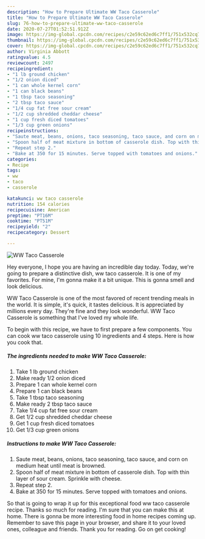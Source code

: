 ```yaml
---
description: "How to Prepare Ultimate WW Taco Casserole"
title: "How to Prepare Ultimate WW Taco Casserole"
slug: 76-how-to-prepare-ultimate-ww-taco-casserole
date: 2020-07-27T01:52:51.912Z
image: https://img-global.cpcdn.com/recipes/c2e59c62ed6c7ff1/751x532cq70/ww-taco-casserole-recipe-main-photo.jpg
thumbnail: https://img-global.cpcdn.com/recipes/c2e59c62ed6c7ff1/751x532cq70/ww-taco-casserole-recipe-main-photo.jpg
cover: https://img-global.cpcdn.com/recipes/c2e59c62ed6c7ff1/751x532cq70/ww-taco-casserole-recipe-main-photo.jpg
author: Virginia Abbott
ratingvalue: 4.5
reviewcount: 2497
recipeingredient:
- "1 lb ground chicken"
- "1/2 onion diced"
- "1 can whole kernel corn"
- "1 can black beans"
- "1 tbsp taco seasoning"
- "2 tbsp taco sauce"
- "1/4 cup fat free sour cream"
- "1/2 cup shredded cheddar cheese"
- "1 cup fresh diced tomatoes"
- "1/3 cup green onions"
recipeinstructions:
- "Saute meat, beans, onions, taco seasoning, taco sauce, and corn on medium heat until meat is browned."
- "Spoon half of meat mixture in bottom of casserole dish. Top with thin layer of sour cream. Sprinkle with cheese."
- "Repeat step 2."
- "Bake at 350 for 15 minutes. Serve topped with tomatoes and onions."
categories:
- Recipe
tags:
- ww
- taco
- casserole

katakunci: ww taco casserole 
nutrition: 154 calories
recipecuisine: American
preptime: "PT16M"
cooktime: "PT51M"
recipeyield: "2"
recipecategory: Dessert

---
```



![WW Taco Casserole](https://img-global.cpcdn.com/recipes/c2e59c62ed6c7ff1/751x532cq70/ww-taco-casserole-recipe-main-photo.jpg)

Hey everyone, I hope you are having an incredible day today. Today, we're going to prepare a distinctive dish, ww taco casserole. It is one of my favorites. For mine, I'm gonna make it a bit unique. This is gonna smell and look delicious.

WW Taco Casserole is one of the most favored of recent trending meals in the world. It is simple, it's quick, it tastes delicious. It is appreciated by millions every day. They're fine and they look wonderful. WW Taco Casserole is something that I've loved my whole life.




To begin with this recipe, we have to first prepare a few components. You can cook ww taco casserole using 10 ingredients and 4 steps. Here is how you cook that.

<!--inarticleads1-->

##### The ingredients needed to make WW Taco Casserole:

1. Take 1 lb ground chicken
1. Make ready 1/2 onion diced
1. Prepare 1 can whole kernel corn
1. Prepare 1 can black beans
1. Take 1 tbsp taco seasoning
1. Make ready 2 tbsp taco sauce
1. Take 1/4 cup fat free sour cream
1. Get 1/2 cup shredded cheddar cheese
1. Get 1 cup fresh diced tomatoes
1. Get 1/3 cup green onions




<!--inarticleads2-->

##### Instructions to make WW Taco Casserole:

1. Saute meat, beans, onions, taco seasoning, taco sauce, and corn on medium heat until meat is browned.
1. Spoon half of meat mixture in bottom of casserole dish. Top with thin layer of sour cream. Sprinkle with cheese.
1. Repeat step 2.
1. Bake at 350 for 15 minutes. Serve topped with tomatoes and onions.




So that is going to wrap it up for this exceptional food ww taco casserole recipe. Thanks so much for reading. I'm sure that you can make this at home. There is gonna be more interesting food in home recipes coming up. Remember to save this page in your browser, and share it to your loved ones, colleague and friends. Thank you for reading. Go on get cooking!
